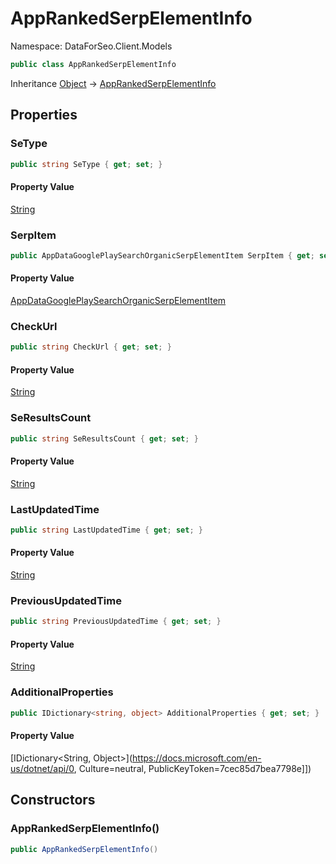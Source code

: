 # AppRankedSerpElementInfo

Namespace: DataForSeo.Client.Models

```csharp
public class AppRankedSerpElementInfo
```

Inheritance [Object](https://docs.microsoft.com/en-us/dotnet/api/Object) → [AppRankedSerpElementInfo](./AppRankedSerpElementInfo.md)

## Properties

### **SeType**

```csharp
public string SeType { get; set; }
```

#### Property Value

[String](https://docs.microsoft.com/en-us/dotnet/api/String)<br>

### **SerpItem**

```csharp
public AppDataGooglePlaySearchOrganicSerpElementItem SerpItem { get; set; }
```

#### Property Value

[AppDataGooglePlaySearchOrganicSerpElementItem](./AppDataGooglePlaySearchOrganicSerpElementItem.md)<br>

### **CheckUrl**

```csharp
public string CheckUrl { get; set; }
```

#### Property Value

[String](https://docs.microsoft.com/en-us/dotnet/api/String)<br>

### **SeResultsCount**

```csharp
public string SeResultsCount { get; set; }
```

#### Property Value

[String](https://docs.microsoft.com/en-us/dotnet/api/String)<br>

### **LastUpdatedTime**

```csharp
public string LastUpdatedTime { get; set; }
```

#### Property Value

[String](https://docs.microsoft.com/en-us/dotnet/api/String)<br>

### **PreviousUpdatedTime**

```csharp
public string PreviousUpdatedTime { get; set; }
```

#### Property Value

[String](https://docs.microsoft.com/en-us/dotnet/api/String)<br>

### **AdditionalProperties**

```csharp
public IDictionary<string, object> AdditionalProperties { get; set; }
```

#### Property Value

[IDictionary&lt;String, Object&gt;](https://docs.microsoft.com/en-us/dotnet/api/0, Culture=neutral, PublicKeyToken=7cec85d7bea7798e]])<br>

## Constructors

### **AppRankedSerpElementInfo()**

```csharp
public AppRankedSerpElementInfo()
```
